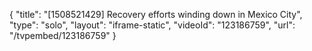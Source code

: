 {
    "title": "[1508521429] Recovery efforts winding down in Mexico City",
    "type": "solo",
    "layout": "iframe-static",
    "videoId": "123186759",
    "url": "\/tvpembed\/123186759"
}